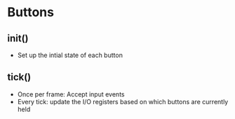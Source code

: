 Buttons
=======

init()
------
- Set up the intial state of each button

tick()
------
- Once per frame: Accept input events
- Every tick: update the I/O registers based on
  which buttons are currently held